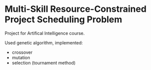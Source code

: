 # Multi-Skill Resource-Constrained Project Scheduling Problem
Project for Artifical Intelligence course.

Used genetic algorithm, implemented:
- crossover
- mutation
- selection (tournament method)
